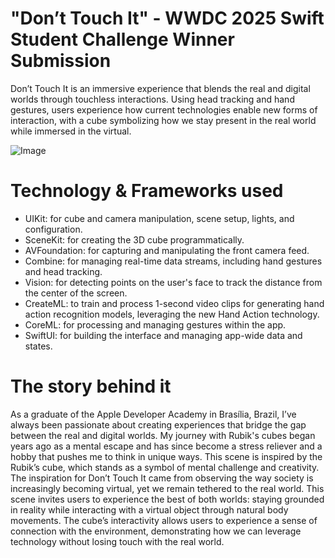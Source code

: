 # "Don’t Touch It" - WWDC 2025 Swift Student Challenge Winner Submission
Don’t Touch It is an immersive experience that blends the real and digital worlds through touchless interactions. Using head tracking and hand gestures, users experience how current technologies enable new forms of interaction, with a cube symbolizing how we stay present in the real world while immersed in the virtual.

![Image](https://github.com/user-attachments/assets/a294eaf2-cf01-49fa-8fbf-8eaf5fe826b9)

# Technology & Frameworks used
- UIKit: for cube and camera manipulation, scene setup, lights, and configuration.
- SceneKit: for creating the 3D cube programmatically.
- AVFoundation: for capturing and manipulating the front camera feed.
- Combine: for managing real-time data streams, including hand gestures and head tracking.
- Vision: for detecting points on the user's face to track the distance from the center of the screen.
- CreateML: to train and process 1-second video clips for generating hand action recognition models, leveraging the new Hand Action technology.
- CoreML: for processing and managing gestures within the app.
- SwiftUI: for building the interface and managing app-wide data and states.

# The story behind it
As a graduate of the Apple Developer Academy in Brasília, Brazil, I’ve always been passionate about creating experiences that bridge the gap between the real and digital worlds. My journey with Rubik's cubes began years ago as a mental escape and has since become a stress reliever and a hobby that pushes me to think in unique ways. This scene is inspired by the Rubik’s cube, which stands as a symbol of mental challenge and creativity.
The inspiration for Don’t Touch It came from observing the way society is increasingly becoming virtual, yet we remain tethered to the real world. This scene invites users to experience the best of both worlds: staying grounded in reality while interacting with a virtual object through natural body movements. The cube’s interactivity allows users to experience a sense of connection with the environment, demonstrating how we can leverage technology without losing touch with the real world.
